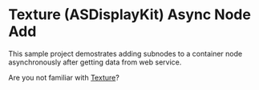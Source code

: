 # Texture (ASDisplayKit) Async Node Add
This sample project demostrates adding subnodes to a container node asynchronously after getting data from web service.

Are you not familiar with [Texture](http://texturegroup.org/)?

